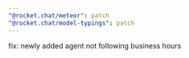 ```yaml
---
"@rocket.chat/meteor": patch
"@rocket.chat/model-typings": patch
---
```


fix: newly added agent not following business hours
